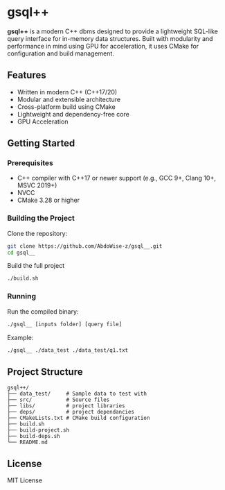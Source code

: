 # gsql++

**gsql++** is a modern C++ dbms designed to provide a lightweight SQL-like query interface for in-memory data structures. Built with modularity and performance in mind using GPU for acceleration, it uses CMake for configuration and build management.

## Features

- Written in modern C++ (C++17/20)
- Modular and extensible architecture
- Cross-platform build using CMake
- Lightweight and dependency-free core
- GPU Acceleration

## Getting Started

### Prerequisites

- C++ compiler with C++17 or newer support (e.g., GCC 9+, Clang 10+, MSVC 2019+)
- NVCC
- CMake 3.28 or higher

### Building the Project

Clone the repository:

```bash
git clone https://github.com/AbdoWise-z/gsql__.git
cd gsql__
```

Build the full project

```bash
./build.sh
```


### Running

Run the compiled binary:

```bash
./gsql__ [inputs folder] [query file]
```

Example:
```bash
./gsql__ ./data_test ./data_test/q1.txt
```


## Project Structure

```
gsql++/
├── data_test/     # Sample data to test with
├── src/           # Source files
├── libs/          # project libraries
├── deps/          # project dependancies
├── CMakeLists.txt # CMake build configuration
├── build.sh
├── build-project.sh
├── build-deps.sh
└── README.md
```

## License

MIT License
